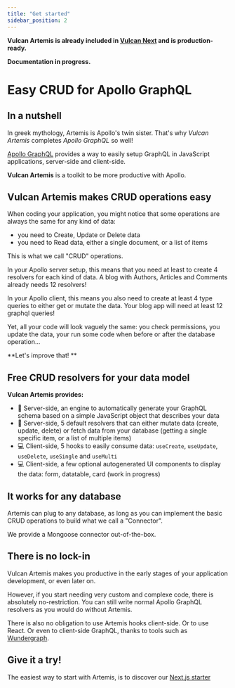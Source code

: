 ```yaml
---
title: "Get started"
sidebar_position: 2
---
```


**Vulcan Artemis is already included in [Vulcan Next](../vulcan-next) and is production-ready.**

**Documentation in progress.**


# Easy CRUD for Apollo GraphQL

## In a nutshell

In greek mythology, Artemis is Apollo's twin sister. 
That's why *Vulcan Artemis* completes *Apollo GraphQL* so well!

[Apollo GraphQL](https://www.apollographql.com/) provides a way to easily setup GraphQL in JavaScript applications, server-side and client-side.

**Vulcan Artemis** is a toolkit to be more productive with Apollo.

## Vulcan Artemis makes CRUD operations easy

When coding your application, you might notice that some operations are always the same for any kind of data:

- you need to Create, Update or Delete data
- you need to Read data, either a single document, or a list of items

This is what we call "CRUD" operations. 

In your Apollo server setup, this means that you need
at least to create 4 resolvers for each kind of data. A blog with Authors, Articles and Comments already needs 12 resolvers!

In your Apollo client, this means you also need to create at least 4 type queries to either get or mutate the data. Your blog app will need at least 12 graphql queries!

Yet, all your code will look vaguely the same: you check permissions, you update the data, your run some code when before or after the database operation...

**Let's improve that! **

## Free CRUD resolvers for your data model

**Vulcan Artemis provides:**

- 📡 Server-side, an engine to automatically generate your GraphQL schema based on a simple JavaScript object that describes your data
- 📡 Server-side, 5 default resolvers that can either mutate data (create, update, delete) or fetch data from your database (getting a single specific item, or a list of multiple items)
- 💻 Client-side, 5 hooks to easily consume data: `useCreate`, `useUpdate`, `useDelete`, `useSingle` and `useMulti`
- 💻 Client-side, a few optional autogenerated UI components to display the data: form, datatable, card (work in progress)

## It works for any database

Artemis can plug to any database, as long as you can implement the basic CRUD operations to build what we call a "Connector".

We provide a Mongoose connector out-of-the-box.

## There is no lock-in

Vulcan Artemis makes you productive in the early stages of your application development, or even later on.

However, if you start needing very custom and complexe code, there is absolutely no-restriction. You can still write normal Apollo GraphQL resolvers as you would do without Artemis.

There is also no obligation to use Artemis hooks client-side. Or to use React. Or even to client-side GraphQL, thanks to tools such as [Wundergraph](https://wundergraph.com/).

## Give it a try!

The easiest way to start with Artemis, is to discover our [Next.js starter](../vulcan-next)